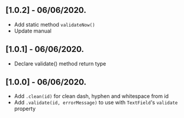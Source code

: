 ## [1.0.2] - 06/06/2020.

* Add static method `validateNow()` 
* Update manual

## [1.0.1] - 06/06/2020.

* Declare validate() method return type

## [1.0.0] - 06/06/2020.

* Add `.clean(id)` for clean dash, hyphen and whitespace from id
* Add `.validate(id, errorMessage)` to use with `TextField`'s `validate` property
